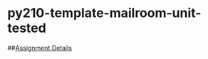 # py210-template-mailroom-unit-tested
##[Assignment Details](https://uwpce-pythoncert.github.io/ProgrammingInPython/exercises/mailroom/mailroom_with_tests.html)
